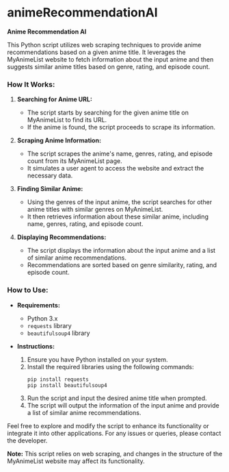 # animeRecommendationAI
**Anime Recommendation AI**

This Python script utilizes web scraping techniques to provide anime recommendations based on a given anime title. It leverages the MyAnimeList website to fetch information about the input anime and then suggests similar anime titles based on genre, rating, and episode count.

### How It Works:

1. **Searching for Anime URL:**
   - The script starts by searching for the given anime title on MyAnimeList to find its URL.
   - If the anime is found, the script proceeds to scrape its information.

2. **Scraping Anime Information:**
   - The script scrapes the anime's name, genres, rating, and episode count from its MyAnimeList page.
   - It simulates a user agent to access the website and extract the necessary data.

3. **Finding Similar Anime:**
   - Using the genres of the input anime, the script searches for other anime titles with similar genres on MyAnimeList.
   - It then retrieves information about these similar anime, including name, genres, rating, and episode count.

4. **Displaying Recommendations:**
   - The script displays the information about the input anime and a list of similar anime recommendations.
   - Recommendations are sorted based on genre similarity, rating, and episode count.

### How to Use:

- **Requirements:**
  - Python 3.x
  - `requests` library
  - `beautifulsoup4` library

- **Instructions:**
  1. Ensure you have Python installed on your system.
  2. Install the required libraries using the following commands:
     ```
     pip install requests
     pip install beautifulsoup4
     ```
  3. Run the script and input the desired anime title when prompted.
  4. The script will output the information of the input anime and provide a list of similar anime recommendations.

Feel free to explore and modify the script to enhance its functionality or integrate it into other applications. For any issues or queries, please contact the developer.

**Note:** This script relies on web scraping, and changes in the structure of the MyAnimeList website may affect its functionality.
